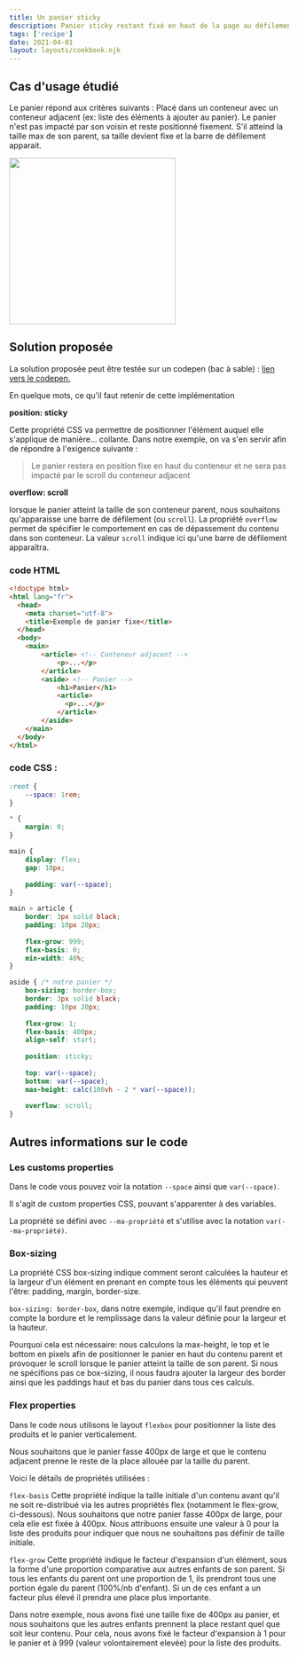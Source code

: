 ```yaml
---
title: Un panier sticky
description: Panier sticky restant fixé en haut de la page au défilement d'une liste de produits
tags: ['recipe']
date: 2021-04-01
layout: layouts/cookbook.njk
---
```


## Cas d'usage étudié
Le panier répond aux critères suivants : 
Placé dans un conteneur avec un conteneur adjacent (ex: liste des éléments à ajouter au panier). Le panier n'est pas impacté par son voisin et reste positionné fixement. S'il atteind la taille max de son parent, sa taille devient fixe et la barre de défilement apparait.

<p class="illustration--centered">
  <img width="300px" src="/sticky-cart.png" alt="" >
</p>

## Solution proposée

La solution proposée peut être testée sur un codepen (bac à sable) : [lien vers le codepen.](https://codepen.io/floragc-octo/pen/WNZqPKo)

En quelque mots, ce qu'il faut retenir de cette implémentation

**position: sticky** 

Cette propriété CSS va permettre de positionner l'élément auquel elle s'applique de manière... collante. Dans notre exemple, on va s'en servir afin de répondre à l'exigence suivante :
> Le panier restera en position fixe en haut du conteneur et ne sera pas impacté par le scroll du conteneur adjacent

**overflow: scroll** 

lorsque le panier atteint la taille de son conteneur parent, nous souhaitons qu'apparaisse une barre de défilement (ou `scroll`). La propriété `overflow` permet de spécifier le comportement en cas de dépassement du contenu dans son conteneur. La valeur `scroll` indique ici qu'une barre de défilement apparaîtra.

### code HTML

```html
<!doctype html>
<html lang="fr">
  <head>
    <meta charset="utf-8">
    <title>Exemple de panier fixe</title>
  </head>
  <body>
    <main>
        <article> <!-- Conteneur adjacent -->
            <p>...</p>
        </article>
        <aside> <!-- Panier -->
            <h1>Panier</h1>
            <article>
              <p>...</p>
            </article>
        </aside>
    </main>
  </body>
</html>
```

### code CSS : 

```css
:root {
    --space: 1rem;
}

* {
    margin: 0;
}

main {
    display: flex;
    gap: 10px;
  
    padding: var(--space);
}

main > article {
    border: 3px solid black;
    padding: 10px 20px;
  
    flex-grow: 999;
    flex-basis: 0;
    min-width: 40%;
}

aside { /* notre panier */
    box-sizing: border-box;
    border: 3px solid black;
    padding: 10px 20px;
  
    flex-grow: 1;
    flex-basis: 400px;
    align-self: start;
  
    position: sticky;
  
    top: var(--space);
    bottom: var(--space);
    max-height: calc(100vh - 2 * var(--space));
    
    overflow: scroll;
}
```

## Autres informations sur le code

### Les customs properties
Dans le code vous pouvez voir la notation `--space` ainsi que `var(--space)`.

Il s'agit de custom properties CSS, pouvant s'apparenter à des variables.

La propriété se défini avec `--ma-propriété` et s'utilise avec la notation `var(--ma-propriété)`.

### Box-sizing
La propriété CSS box-sizing indique comment seront calculées la hauteur et la largeur d'un élément en prenant en compte tous les éléments qui peuvent l'être: padding, margin, border-size.

`box-sizing: border-box`, dans notre exemple, indique qu'il faut prendre en compte la bordure et le remplissage dans la valeur définie pour la largeur et la hauteur.

Pourquoi cela est nécessaire: nous calculons la max-height, le top et le bottom en pixels afin de positionner le panier en haut du contenu parent et provoquer le scroll lorsque le panier atteint la taille de son parent. Si nous ne spécifions pas ce box-sizing, il nous faudra ajouter la largeur des border ainsi que les paddings haut et bas du panier dans tous ces calculs.


### Flex properties
Dans le code nous utilisons le layout `flexbox` pour positionner la liste des produits et le panier verticalement.

Nous souhaitons que le panier fasse 400px de large et que le contenu adjacent prenne le reste de la place allouée par la taille du parent.

Voici le détails de propriétés utilisées : 

`flex-basis`
Cette propriété indique la taille initiale d'un contenu avant qu'il ne soit re-distribué via les autres propriétés flex (notamment le flex-grow, ci-dessous). Nous souhaitons que notre panier fasse 400px de large, pour cela elle est fixée à 400px. Nous attribuons ensuite une valeur à 0 pour la liste des produits pour indiquer que nous ne souhaitons pas définir de taille initiale.

`flex-grow`
Cette propriété indique le facteur d'expansion d'un élément, sous la forme d'une proportion comparative aux autres enfants de son parent. Si tous les enfants du parent ont une proportion de 1, ils prendront tous une portion égale du parent (100%/nb d'enfant). Si un de ces enfant a un facteur plus élevé il prendra une place plus importante.

Dans notre exemple, nous avons fixé une taille fixe de 400px au panier, et nous souhaitons que les autres enfants prennent la place restant quel que soit leur contenu. Pour cela, nous avons fixé le facteur d'expansion à 1 pour le panier et à 999 (valeur volontairement elevée) pour la liste des produits.
